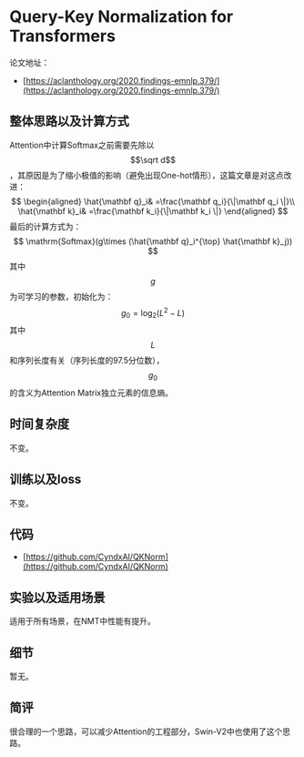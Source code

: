 # Query-Key Normalization for Transformers

论文地址：

- [https://aclanthology.org/2020.findings-emnlp.379/](https://aclanthology.org/2020.findings-emnlp.379/)



## 整体思路以及计算方式

Attention中计算Softmax之前需要先除以$$\sqrt d$$，其原因是为了缩小极值的影响（避免出现One-hot情形），这篇文章是对这点改进：
$$
\begin{aligned}
\hat{\mathbf q}_i& =\frac{\mathbf q_i}{\|\mathbf q_i \|}\\
\hat{\mathbf k}_i& =\frac{\mathbf k_i}{\|\mathbf k_i \|}
\end{aligned}
$$
最后的计算方式为：
$$
\mathrm{Softmax}(g\times (\hat{\mathbf q}_i^{\top} \hat{\mathbf k}_j))
$$
其中$$g$$为可学习的参数，初始化为：
$$
g_0=\log_2(L^2-L)
$$
其中$$L$$和序列长度有关（序列长度的97.5分位数），$$g_0$$的含义为Attention Matrix独立元素的信息熵。



## 时间复杂度

不变。



## 训练以及loss

不变。



## 代码

- [https://github.com/CyndxAI/QKNorm](https://github.com/CyndxAI/QKNorm)



## 实验以及适用场景

适用于所有场景，在NMT中性能有提升。



## 细节

暂无。



## 简评

很合理的一个思路，可以减少Attention的工程部分，Swin-V2中也使用了这个思路。